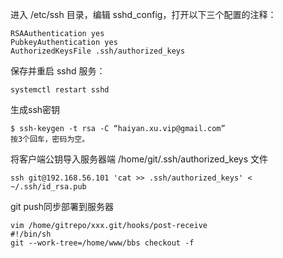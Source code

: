 
进入 /etc/ssh 目录，编辑 sshd_config，打开以下三个配置的注释：

```
RSAAuthentication yes
PubkeyAuthentication yes
AuthorizedKeysFile .ssh/authorized_keys
```

保存并重启 sshd 服务：
```
systemctl restart sshd
```

生成ssh密钥
```
$ ssh-keygen -t rsa -C “haiyan.xu.vip@gmail.com”
按3个回车，密码为空。
```

将客户端公钥导入服务器端 /home/git/.ssh/authorized_keys 文件
```
ssh git@192.168.56.101 'cat >> .ssh/authorized_keys' < ~/.ssh/id_rsa.pub
```

git push同步部署到服务器
```
vim /home/gitrepo/xxx.git/hooks/post-receive
#!/bin/sh
git --work-tree=/home/www/bbs checkout -f
```
